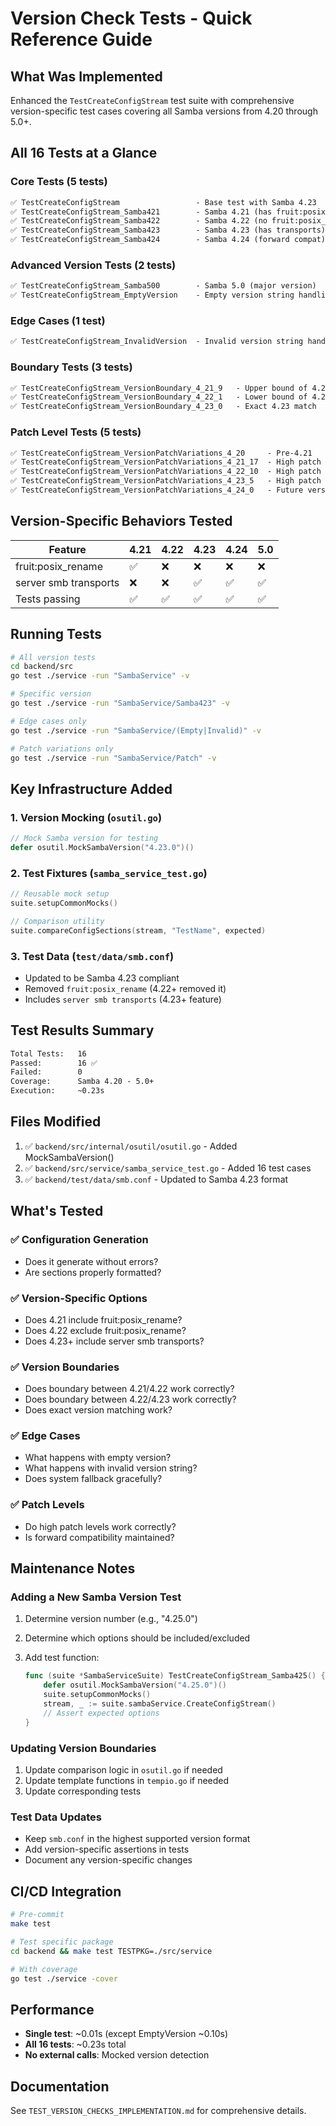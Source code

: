 # Version Check Tests - Quick Reference Guide

## What Was Implemented

Enhanced the `TestCreateConfigStream` test suite with comprehensive version-specific test cases covering all Samba versions from 4.20 through 5.0+.

## All 16 Tests at a Glance

### Core Tests (5 tests)

```txt
✅ TestCreateConfigStream                 - Base test with Samba 4.23
✅ TestCreateConfigStream_Samba421        - Samba 4.21 (has fruit:posix_rename)
✅ TestCreateConfigStream_Samba422        - Samba 4.22 (no fruit:posix_rename)
✅ TestCreateConfigStream_Samba423        - Samba 4.23 (has transports)
✅ TestCreateConfigStream_Samba424        - Samba 4.24 (forward compat)
```

### Advanced Version Tests (2 tests)

```txt
✅ TestCreateConfigStream_Samba500        - Samba 5.0 (major version)
✅ TestCreateConfigStream_EmptyVersion    - Empty version string handling
```

### Edge Cases (1 test)

```txt
✅ TestCreateConfigStream_InvalidVersion  - Invalid version string handling
```

### Boundary Tests (3 tests)

```txt
✅ TestCreateConfigStream_VersionBoundary_4_21_9   - Upper bound of 4.21
✅ TestCreateConfigStream_VersionBoundary_4_22_1   - Lower bound of 4.22
✅ TestCreateConfigStream_VersionBoundary_4_23_0   - Exact 4.23 match
```

### Patch Level Tests (5 tests)

```txt
✅ TestCreateConfigStream_VersionPatchVariations_4_20     - Pre-4.21
✅ TestCreateConfigStream_VersionPatchVariations_4_21_17  - High patch in 4.21
✅ TestCreateConfigStream_VersionPatchVariations_4_22_10  - High patch in 4.22
✅ TestCreateConfigStream_VersionPatchVariations_4_23_5   - High patch in 4.23
✅ TestCreateConfigStream_VersionPatchVariations_4_24_0   - Future version
```

## Version-Specific Behaviors Tested

| Feature               | 4.21 | 4.22 | 4.23 | 4.24 | 5.0 |
| --------------------- | ---- | ---- | ---- | ---- | --- |
| fruit:posix_rename    | ✅   | ❌   | ❌   | ❌   | ❌  |
| server smb transports | ❌   | ❌   | ✅   | ✅   | ✅  |
| Tests passing         | ✅   | ✅   | ✅   | ✅   | ✅  |

## Running Tests

```bash
# All version tests
cd backend/src
go test ./service -run "SambaService" -v

# Specific version
go test ./service -run "SambaService/Samba423" -v

# Edge cases only
go test ./service -run "SambaService/(Empty|Invalid)" -v

# Patch variations only
go test ./service -run "SambaService/Patch" -v
```

## Key Infrastructure Added

### 1. Version Mocking (`osutil.go`)

```go
// Mock Samba version for testing
defer osutil.MockSambaVersion("4.23.0")()
```

### 2. Test Fixtures (`samba_service_test.go`)

```go
// Reusable mock setup
suite.setupCommonMocks()

// Comparison utility
suite.compareConfigSections(stream, "TestName", expected)
```

### 3. Test Data (`test/data/smb.conf`)

- Updated to be Samba 4.23 compliant
- Removed `fruit:posix_rename` (4.22+ removed it)
- Includes `server smb transports` (4.23+ feature)

## Test Results Summary

```txt
Total Tests:   16
Passed:        16 ✅
Failed:        0
Coverage:      Samba 4.20 - 5.0+
Execution:     ~0.23s
```

## Files Modified

1. ✅ `backend/src/internal/osutil/osutil.go` - Added MockSambaVersion()
2. ✅ `backend/src/service/samba_service_test.go` - Added 16 test cases
3. ✅ `backend/test/data/smb.conf` - Updated to Samba 4.23 format

## What's Tested

### ✅ Configuration Generation

- Does it generate without errors?
- Are sections properly formatted?

### ✅ Version-Specific Options

- Does 4.21 include fruit:posix_rename?
- Does 4.22 exclude fruit:posix_rename?
- Does 4.23+ include server smb transports?

### ✅ Version Boundaries

- Does boundary between 4.21/4.22 work correctly?
- Does boundary between 4.22/4.23 work correctly?
- Does exact version matching work?

### ✅ Edge Cases

- What happens with empty version?
- What happens with invalid version string?
- Does system fallback gracefully?

### ✅ Patch Levels

- Do high patch levels work correctly?
- Is forward compatibility maintained?

## Maintenance Notes

### Adding a New Samba Version Test

1. Determine version number (e.g., "4.25.0")
2. Determine which options should be included/excluded
3. Add test function:

   ```go
   func (suite *SambaServiceSuite) TestCreateConfigStream_Samba425() {
       defer osutil.MockSambaVersion("4.25.0")()
       suite.setupCommonMocks()
       stream, _ := suite.sambaService.CreateConfigStream()
       // Assert expected options
   }
   ```

### Updating Version Boundaries

1. Update comparison logic in `osutil.go` if needed
2. Update template functions in `tempio.go` if needed
3. Update corresponding tests

### Test Data Updates

- Keep `smb.conf` in the highest supported version format
- Add version-specific assertions in tests
- Document any version-specific changes

## CI/CD Integration

```bash
# Pre-commit
make test

# Test specific package
cd backend && make test TESTPKG=./src/service

# With coverage
go test ./service -cover
```

## Performance

- **Single test**: ~0.01s (except EmptyVersion ~0.10s)
- **All 16 tests**: ~0.23s total
- **No external calls**: Mocked version detection

## Documentation

See `TEST_VERSION_CHECKS_IMPLEMENTATION.md` for comprehensive details.
